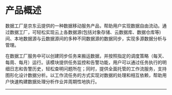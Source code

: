 # **产品概述**

数据工厂是京东云提供的一种数据移动服务产品，帮助用户实现数据自由流动。通过数据工厂，可轻松实现云上各数据源(包括对象存储、云数据库、数据仓库等)间、本地数据源与云数据源间的多种不同数据源的数据同步，实现多源数据分析与管理。

在数据工厂服务中可以创建同步任务来搬运数据，并按照指定的调度策略（每天、每周、每月）运行。该模块提供任务监控和告警功能，用户可以通过任务执行的明细日志和告警历史，轻松查明问题所在；同时，提供全面托管的工作流服务，支持图形化设计数据分析。以工作流任务的方式实现对数据的处理和相互依赖，帮助用户快速构建数据处理分析作业并周期性地执行。

****